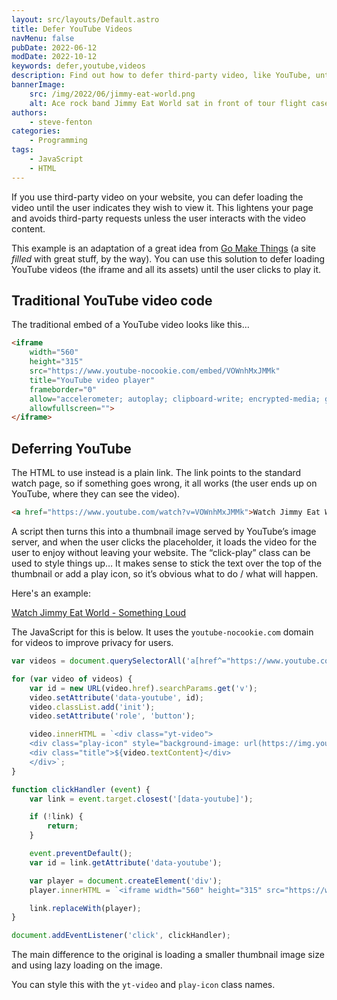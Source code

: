 ```yaml
---
layout: src/layouts/Default.astro
title: Defer YouTube Videos
navMenu: false
pubDate: 2022-06-12
modDate: 2022-10-12
keywords: defer,youtube,videos
description: Find out how to defer third-party video, like YouTube, until users want to view it.
bannerImage:
    src: /img/2022/06/jimmy-eat-world.png
    alt: Ace rock band Jimmy Eat World sat in front of tour flight cases
authors:
    - steve-fenton
categories:
    - Programming
tags:
    - JavaScript
    - HTML
---
```


If you use third-party video on your website, you can defer loading the video until the user indicates they wish to view it. This lightens your page and avoids third-party requests unless the user interacts with the video content.

This example is an adaptation of a great idea from [Go Make Things](https://gomakethings.com/how-to-lazy-load-youtube-videos-with-vanilla-javascript/) (a site *filled* with great stuff, by the way). You can use this solution to defer loading YouTube videos (the iframe and all its assets) until the user clicks to play it.

## Traditional YouTube video code

The traditional embed of a YouTube video looks like this…

```html
<iframe
    width="560"
    height="315"
    src="https://www.youtube-nocookie.com/embed/VOWnhMxJMMk"
    title="YouTube video player"
    frameborder="0"
    allow="accelerometer; autoplay; clipboard-write; encrypted-media; gyroscope; picture-in-picture"
    allowfullscreen="">
</iframe>
```

## Deferring YouTube

The HTML to use instead is a plain link. The link points to the standard watch page, so if something goes wrong, it all works (the user ends up on YouTube, where they can see the video).

```html
<a href="https://www.youtube.com/watch?v=VOWnhMxJMMk">Watch Jimmy Eat World - Something Loud</a>
```

A script then turns this into a thumbnail image served by YouTube’s image server, and when the user clicks the placeholder, it loads the video for the user to enjoy without leaving your website. The “click-play” class can be used to style things up… It makes sense to stick the text over the top of the thumbnail or add a play icon, so it’s obvious what to do / what will happen.

Here's an example:

[Watch Jimmy Eat World - Something Loud](https://www.youtube.com/watch?v=VOWnhMxJMMk)

The JavaScript for this is below. It uses the `youtube-nocookie.com` domain for videos to improve privacy for users.

```javascript
var videos = document.querySelectorAll('a[href^="https://www.youtube.com/watch?v="]');

for (var video of videos) {
    var id = new URL(video.href).searchParams.get('v');
    video.setAttribute('data-youtube', id);
    video.classList.add('init');
    video.setAttribute('role', 'button');

    video.innerHTML = `<div class="yt-video">
    <div class="play-icon" style="background-image: url(https://img.youtube.com/vi/${id}/0.jpg)">▶</div>
    <div class="title">${video.textContent}</div>
    </div>`;
}

function clickHandler (event) {
    var link = event.target.closest('[data-youtube]');

    if (!link) {
        return;
    }

    event.preventDefault();
    var id = link.getAttribute('data-youtube');

    var player = document.createElement('div');
    player.innerHTML = `<iframe width="560" height="315" src="https://www.youtube-nocookie.com/embed/${id}?autoplay=1" title="YouTube video player" frameborder="0" allow="accelerometer; autoplay; clipboard-write; encrypted-media; gyroscope; picture-in-picture" allowfullscreen></iframe>`;

    link.replaceWith(player);
}

document.addEventListener('click', clickHandler);
```

The main difference to the original is loading a smaller thumbnail image size and using lazy loading on the image.

You can style this with the `yt-video` and `play-icon` class names.